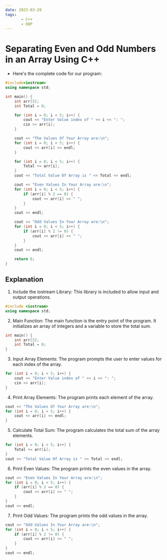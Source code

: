 ```yaml
---
date: 2023-03-29
tags:
       - C++
       - OOP
---
```

# Separating Even and Odd Numbers in an Array Using C++

- Here's the complete code for our program:
```cpp
#include<iostream>
using namespace std;

int main() {
    int arr[5];
    int Total = 0;

    for (int i = 0; i < 5; i++) {
        cout << "Enter Value index of " << i << ": ";
        cin >> arr[i];
    }

    cout << "The Values Of Your Array are:\n";
    for (int i = 0; i < 5; i++) {
        cout << arr[i] << endl;
    }

    for (int i = 0; i < 5; i++) {
        Total += arr[i];
    }
    cout << "Total Value Of Array is " << Total << endl;

    cout << "Even Values In Your Array are:\n";
    for (int i = 0; i < 5; i++) {
        if (arr[i] % 2 == 0) {
            cout << arr[i] << " ";
        }
    }
    cout << endl;

    cout << "Odd Values In Your Array are:\n";
    for (int i = 0; i < 5; i++) {
        if (arr[i] % 2 != 0) {
            cout << arr[i] << " ";
        }
    }
    cout << endl;

    return 0;
}
```
## Explanation
1. Include the iostream Library: This library is included to allow input and output operations.
```cpp
#include <iostream>
using namespace std;
```
2. Main Function: The main function is the entry point of the program. It initializes an array of integers and a variable to store the total sum.
```cpp
int main() {
    int arr[5];
    int Total = 0;
}
```
3. Input Array Elements: The program prompts the user to enter values for each index of the array.
```cpp
for (int i = 0; i < 5; i++) {
    cout << "Enter Value index of " << i << ": ";
    cin >> arr[i];
}
```
4. Print Array Elements: The program prints each element of the array.
```cpp
cout << "The Values Of Your Array are:\n";
for (int i = 0; i < 5; i++) {
    cout << arr[i] << endl;
}
```
5. Calculate Total Sum: The program calculates the total sum of the array elements.
```cpp
for (int i = 0; i < 5; i++) {
    Total += arr[i];
}
cout << "Total Value Of Array is " << Total << endl;
```
6. Print Even Values: The program prints the even values in the array.
```cpp
cout << "Even Values In Your Array are:\n";
for (int i = 0; i < 5; i++) {
    if (arr[i] % 2 == 0) {
        cout << arr[i] << " ";
    }
}
cout << endl;
```
7. Print Odd Values: The program prints the odd values in the array.
```cpp
cout << "Odd Values In Your Array are:\n";
for (int i = 0; i < 5; i++) {
    if (arr[i] % 2 != 0) {
        cout << arr[i] << " ";
    }
}
cout << endl;
```